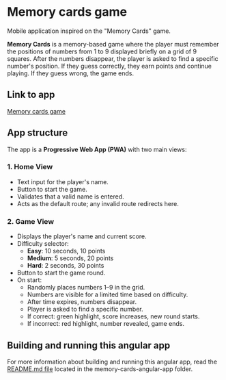 # Memory cards game
Mobile application inspired on the "Memory Cards" game.

**Memory Cards** is a memory-based game where the player must remember the positions of numbers from 1 to 9 displayed briefly on a grid of 9 squares. After the numbers disappear, the player is asked to find a specific number's position. If they guess correctly, they earn points and continue playing. If they guess wrong, the game ends.

## Link to app
[Memory cards game](https://abelcerezuela.github.io/memory-cards-game/)

## App structure
The app is a **Progressive Web App (PWA)** with two main views:

### 1. Home View
- Text input for the player's name.
- Button to start the game.
- Validates that a valid name is entered.
- Acts as the default route; any invalid route redirects here.

### 2. Game View
- Displays the player's name and current score.
- Difficulty selector:
  - **Easy**: 10 seconds, 10 points
  - **Medium**: 5 seconds, 20 points
  - **Hard**: 2 seconds, 30 points
- Button to start the game round.
- On start:
  - Randomly places numbers 1–9 in the grid.
  - Numbers are visible for a limited time based on difficulty.
  - After time expires, numbers disappear.
  - Player is asked to find a specific number.
  - If correct: green highlight, score increases, new round starts.
  - If incorrect: red highlight, number revealed, game ends.

## Building and running this angular app
For more information about building and running this angular app, read the [README.md file](https://github.com/abelcerezuela/memory-cards-game/blob/main/memory-cards-angular-app/README.md) located in the memory-cards-angular-app folder.
